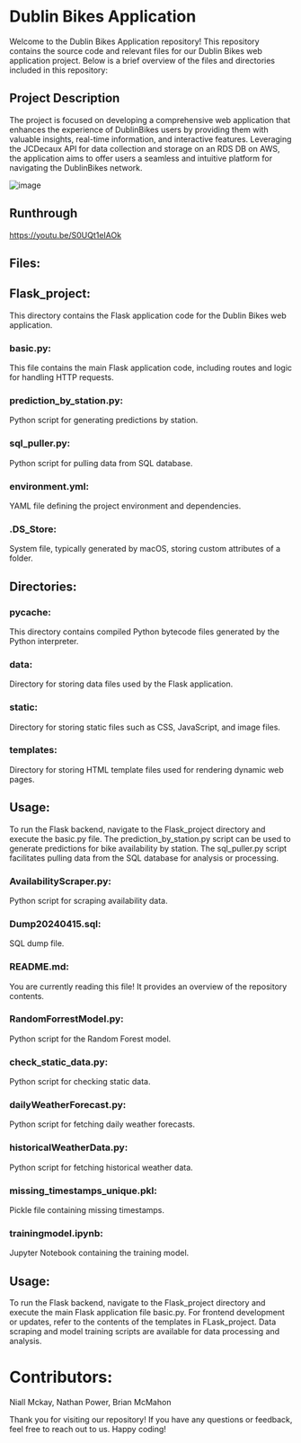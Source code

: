 # Dublin Bikes Application
Welcome to the Dublin Bikes Application repository! This repository contains the source code and relevant files for our Dublin Bikes web application project. Below is a brief overview of the files and directories included in this repository:

## Project Description

The project is focused on developing a comprehensive web application that enhances the experience of DublinBikes users by providing them with valuable insights, real-time information, and interactive features. Leveraging the JCDecaux API for data collection and storage on an RDS DB on AWS, the application aims to offer users a seamless and intuitive platform for navigating the DublinBikes network.

![image](https://github.com/Niallmckayy/UCDBikes/assets/143412613/bf9d6db6-e006-4e42-af1c-4c0883cd9d25)

## Runthrough

https://youtu.be/S0UQt1eIAOk


## Files:
## Flask_project: 
This directory contains the Flask application code for the Dublin Bikes web application.

### basic.py:
This file contains the main Flask application code, including routes and logic for handling HTTP requests.
### prediction_by_station.py:
Python script for generating predictions by station.
### sql_puller.py:
Python script for pulling data from SQL database.
### environment.yml: 
YAML file defining the project environment and dependencies.

### .DS_Store: 
System file, typically generated by macOS, storing custom attributes of a folder.
## Directories:
### pycache: 
This directory contains compiled Python bytecode files generated by the Python interpreter.
### data: 
Directory for storing data files used by the Flask application.
### static: 
Directory for storing static files such as CSS, JavaScript, and image files.
### templates:
Directory for storing HTML template files used for rendering dynamic web pages.
## Usage:
To run the Flask backend, navigate to the Flask_project directory and execute the basic.py file.
The prediction_by_station.py script can be used to generate predictions for bike availability by station.
The sql_puller.py script facilitates pulling data from the SQL database for analysis or processing.

### AvailabilityScraper.py:
Python script for scraping availability data.
### Dump20240415.sql: 
SQL dump file.
###  README.md: 
You are currently reading this file! It provides an overview of the repository contents.
### RandomForrestModel.py: 
Python script for the Random Forest model.
### check_static_data.py:
Python script for checking static data.
### dailyWeatherForecast.py: 
Python script for fetching daily weather forecasts.
### historicalWeatherData.py: 
Python script for fetching historical weather data.
### missing_timestamps_unique.pkl: 
Pickle file containing missing timestamps.
### trainingmodel.ipynb: 
Jupyter Notebook containing the training model.
## Usage:
To run the Flask backend, navigate to the Flask_project directory and execute the main Flask application file basic.py.
For frontend development or updates, refer to the contents of the templates in FLask_project.
Data scraping and model training scripts are available for data processing and analysis.

# Contributors:
Niall Mckay,
Nathan Power,
Brian McMahon

Thank you for visiting our repository! If you have any questions or feedback, feel free to reach out to us. Happy coding!
